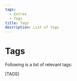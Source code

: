```yaml
---
tags:
  - Extras
  - Tags
title: Tags
description: List of tags
---
```

# Tags

Following is a list of relevant tags:

[TAGS]